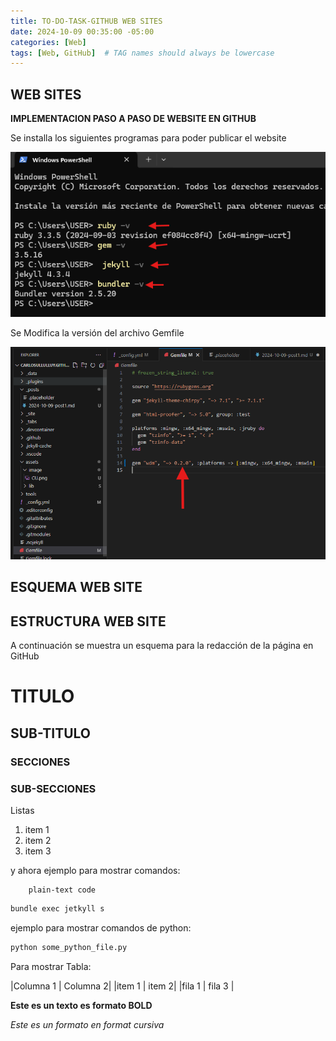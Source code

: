 ```yaml
---
title: TO-DO-TASK-GITHUB WEB SITES
date: 2024-10-09 00:35:00 -05:00
categories: [Web]
tags: [Web, GitHub]  # TAG names should always be lowercase
---
```


## WEB SITES

**IMPLEMENTACION PASO A PASO DE WEBSITE EN GITHUB**


Se installa los siguientes programas para poder publicar el website

![alt text](assets/image/install.png)

Se Modifica la versión del archivo Gemfile

![alt text](assets/image/Gemfile.png)


## ESQUEMA WEB SITE

## ESTRUCTURA WEB SITE

A continuación se muestra un esquema para la redacción de la página en GitHub

# TITULO

## SUB-TITULO

### SECCIONES


### SUB-SECCIONES


Listas

1. item 1
2. item 2
3. item 3


y ahora ejemplo para mostrar comandos:

        plain-text code

```bash
bundle exec jetkyll s 
```


ejemplo para mostrar comandos de python:

```python
python some_python_file.py
```


Para mostrar Tabla:

|Columna 1 | Columna 2|
|item 1 | item 2|
|fila 1 | fila 3 |

**Este es un texto es formato BOLD**

*Este es un formato en format cursiva*